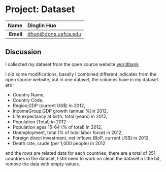 Project: Dataset
==============================

| **Name**  | Dinglin Huo  |
|----------:|:-------------|
| **Email** | dhuo@dons.usfca.edu |

## Discussion ##

I collected my dataset from the open source website [worldbank](http://data.worldbank.org/indicator)

I did some modifications, basally I combined different indicates from the open source website, put in one dataset, the columns  have in my dataset are :
- Country Name,
- Country Code,
- Region,GDP (current US$) in 2012,
- IncomeGroup,GDP growth (annual %)in 2012,
- Life expectancy at birth, total (years) in 2012,
- Population (Total) in 2012
- Population ages 15-64 (% of total) in 2012,
- Unemployment, total (% of total labor force) in 2012,
- Foreign direct investment, net inflows (BoP, current US$) in 2012,
- Death rate, crude (per 1,000 people) in 2012

and the rows are related data for each countries, there are a total of 251 countries in the dataset, I still need to work on clean the dataset a little bit, remove the data with empty values.